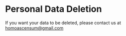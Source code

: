 # Personal Data Deletion
If you want your data to be deleted, please contact us at homoascensum@gmail.com
